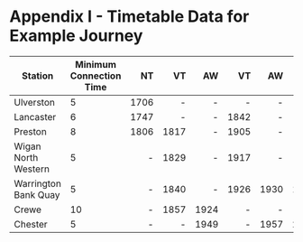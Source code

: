 # Appendix I - Timetable Data for Example Journey
| Station              | Minimum Connection Time |   NT |   VT |   AW |   VT |   AW |   NT |   VT |   AW |   AW |
|----------------------|-------------------------|-----:|-----:|-----:|-----:|-----:|-----:|-----:|-----:|-----:|
|            Ulverston | 5                       | 1706 | -    | -    | -    | -    | -    | -    | -    | -    |
|            Lancaster | 6                       | 1747 | -    | -    | 1842 | -    | -    | -    | -    | -    |
|              Preston | 8                       | 1806 | 1817 | -    | 1905 | -    | -    | 1921 | -    | -    |
|  Wigan North Western | 5                       | -    | 1829 | -    | 1917 | -    | -    | 1933 | -    | -    |
| Warrington Bank Quay | 5                       | -    | 1840 | -    | 1926 | 1930 | 1943 | 1943 | -    | 2027 |
|                Crewe | 10                      | -    | 1857 | 1924 | -    | -    | -    | 2004 | 2024 | -    |
|              Chester | 5                       | -    | -    | 1949 | -    | 1957 | 2005 | -    | 2049 | 2055 |
